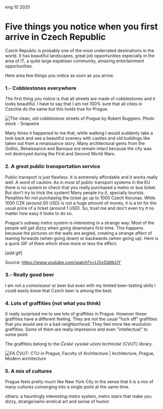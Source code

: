 <permalink>eng</permalink>
<month>10</month>
<year>2020</year>

# Five things you notice when you first arrive in Czech Republic

Czech Republic is probably one of the most underrated destinations in the world. It has beautiful landscapes, great job opportunities especially in the area of IT, a quite large expatisan community, amazing entertainment opportunities.

Here area few things you notice as soon as you arrive.

### 1.- Cobblestones everywhere

The first thing you notice is that all streets are made of cobblestones and it looks beautiful. I have to say that I am not 100% sure that all cities in Czechia do the same but this holds true for Prague. 

![The clean, old cobblestone streets of Prague by Robert Ruggiero. Photo  stock - Snapwire](https://images.snapwi.re/6017/57bf2d38b6b187d1097b23c6.w800.jpg)

Many times it happened to me that, while walking I would suddenly take a look back and see a beautiful scenery with castles and old buildings like taken out from a renaissance story. Many architectural gems from the Gothic, Renaissance and Baroque era remain intact because the city was not destroyed during the First and Second World Wars.

### 2. A great public transportation service

Public transport is just flawless. It is extremely affordable and it works really well. A word of caution: As in most of public transport systems in the EU there is no system to check that you really purchased a metro or bus ticket. But don't try to trick the system! Many people try it, specially tourists. Penalties for not purchasing the ticket go up to 1000 Czech Korunas. While 1000 CZK (around 50 USD) is not a huge amount of money, it is a lot for the usual price of a ticket (around 1 USD). So, trust me and don't even try it no matter how easy it looks to do so.

Prague's subway metro system is interesting in a strange way. Most of the people will get dizzy when going downstairs first-time. This happens because the pictures on the walls are angled, creating a strange affect of leaning forwards (when going down) or backwards (when going up). Here is a quick GIF of them which show more or less the effect:

[add gif]

Source: https://www.youtube.com/watch?v=LOiyDdtIbUY

### 3.- Really good beer

I am not a *connoisseur* or beer but even with my limited beer-tasting skills I could easily know that Czech beer is among the best.

### 4. Lots of graffities (not what you think)

It really surprised me to see lots of graffities in Prague. However these graffities have a different feeling. They are not the usual "fuck off" graffities that you would see in a bad neighborhood. They feel more like revolution graffities. Some of them are really impressive and even "intellectual" to some point.

The graffities belong to the *České vysoké učení technické* (CVUT) library.

![FA ČVUT: CTU in Prague, Faculty of Architecture | Architecture, Prague,  Modern architecture](https://i.pinimg.com/originals/0f/7f/53/0f7f534a925204b06e0f7bf774621efc.jpg)

### 5. A mix of cultures

Prague feels pretty much like New York City in the sense that it is a mix of many cultures converging into a single point at the same time. 

others: a hauntingly interesting metro system, metro stairs that make you dizzy, strange/semi-erotical art and sense of humor